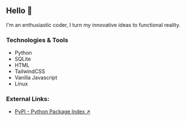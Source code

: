 ## Hello 👋

I'm an enthusiastic coder, I turn my innovative ideas to functional reality.

### Technologies & Tools
- Python
- SQLite
- HTML
- TailwindCSS
- Vanilla Javascript
- Linux

### External Links:
- [PyPI - Python Package Index ↗](https://pypi.org/user/Sijey/)
